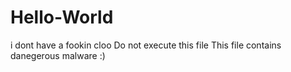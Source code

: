 # Hello-World
i dont have a fookin cloo
Do not execute this file 
This file contains danegerous malware 
:)
